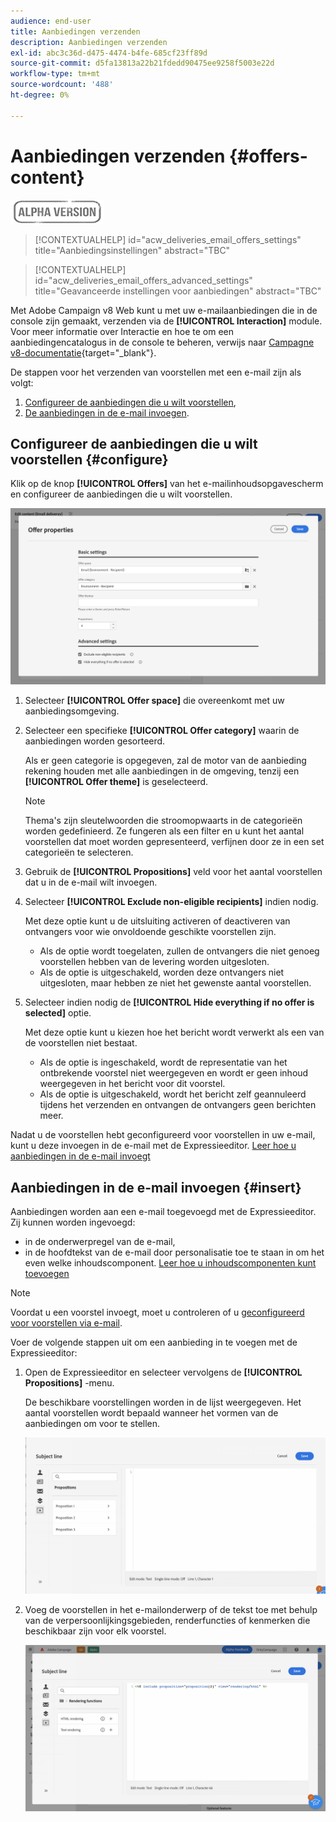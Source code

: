 ```yaml
---
audience: end-user
title: Aanbiedingen verzenden
description: Aanbiedingen verzenden
exl-id: abc3c36d-d475-4474-b4fe-685cf23ff89d
source-git-commit: d5fa13813a22b21fdedd90475ee9258f5003e22d
workflow-type: tm+mt
source-wordcount: '488'
ht-degree: 0%

---
```


# Aanbiedingen verzenden {#offers-content}

![](../assets/do-not-localize/badge.png)

>[!CONTEXTUALHELP]
>id="acw_deliveries_email_offers_settings"
>title="Aanbiedingsinstellingen"
>abstract="TBC"

>[!CONTEXTUALHELP]
>id="acw_deliveries_email_offers_advanced_settings"
>title="Geavanceerde instellingen voor aanbiedingen"
>abstract="TBC"

Met Adobe Campaign v8 Web kunt u met uw e-mailaanbiedingen die in de console zijn gemaakt, verzenden via de **[!UICONTROL Interaction]** module. Voor meer informatie over Interactie en hoe te om een aanbiedingencatalogus in de console te beheren, verwijs naar [Campagne v8-documentatie](https://experienceleague.adobe.com/docs/campaign/campaign-v8/offers/interaction.html){target="_blank"}.

De stappen voor het verzenden van voorstellen met een e-mail zijn als volgt:

1. [Configureer de aanbiedingen die u wilt voorstellen](#configure),
1. [De aanbiedingen in de e-mail invoegen](#insert).

## Configureer de aanbiedingen die u wilt voorstellen {#configure}

Klik op de knop **[!UICONTROL Offers]** van het e-mailinhoudsopgavescherm en configureer de aanbiedingen die u wilt voorstellen.

![](assets/create-content-offers.png)

1. Selecteer **[!UICONTROL Offer space]** die overeenkomt met uw aanbiedingsomgeving.

1. Selecteer een specifieke **[!UICONTROL Offer category]** waarin de aanbiedingen worden gesorteerd.

   Als er geen categorie is opgegeven, zal de motor van de aanbieding rekening houden met alle aanbiedingen in de omgeving, tenzij een **[!UICONTROL Offer theme]** is geselecteerd.

   >[!NOTE]
   >
   >Thema&#39;s zijn sleutelwoorden die stroomopwaarts in de categorieën worden gedefinieerd. Ze fungeren als een filter en u kunt het aantal voorstellen dat moet worden gepresenteerd, verfijnen door ze in een set categorieën te selecteren.

1. Gebruik de **[!UICONTROL Propositions]** veld voor het aantal voorstellen dat u in de e-mail wilt invoegen.

1. Selecteer **[!UICONTROL Exclude non-eligible recipients]** indien nodig.

   Met deze optie kunt u de uitsluiting activeren of deactiveren van ontvangers voor wie onvoldoende geschikte voorstellen zijn.

   * Als de optie wordt toegelaten, zullen de ontvangers die niet genoeg voorstellen hebben van de levering worden uitgesloten.
   * Als de optie is uitgeschakeld, worden deze ontvangers niet uitgesloten, maar hebben ze niet het gewenste aantal voorstellen.

1. Selecteer indien nodig de **[!UICONTROL Hide everything if no offer is selected]** optie.

   Met deze optie kunt u kiezen hoe het bericht wordt verwerkt als een van de voorstellen niet bestaat.

   * Als de optie is ingeschakeld, wordt de representatie van het ontbrekende voorstel niet weergegeven en wordt er geen inhoud weergegeven in het bericht voor dit voorstel.
   * Als de optie is uitgeschakeld, wordt het bericht zelf geannuleerd tijdens het verzenden en ontvangen de ontvangers geen berichten meer.

Nadat u de voorstellen hebt geconfigureerd voor voorstellen in uw e-mail, kunt u deze invoegen in de e-mail met de Expressieeditor. [Leer hoe u aanbiedingen in de e-mail invoegt](#insert)

## Aanbiedingen in de e-mail invoegen {#insert}

Aanbiedingen worden aan een e-mail toegevoegd met de Expressieeditor. Zij kunnen worden ingevoegd:

* in de onderwerpregel van de e-mail,
* in de hoofdtekst van de e-mail door personalisatie toe te staan in om het even welke inhoudscomponent. [Leer hoe u inhoudscomponenten kunt toevoegen](content-components.md)

>[!NOTE]
>
>Voordat u een voorstel invoegt, moet u controleren of u [geconfigureerd voor voorstellen via e-mail](#configure).

Voer de volgende stappen uit om een aanbieding in te voegen met de Expressieeditor:

1. Open de Expressieeditor en selecteer vervolgens de **[!UICONTROL Propositions]** -menu.

   De beschikbare voorstellingen worden in de lijst weergegeven. Het aantal voorstellen wordt bepaald wanneer het vormen van de aanbiedingen om voor te stellen.

   ![](assets/offer-insertion.png)

1. Voeg de voorstellen in het e-mailonderwerp of de tekst toe met behulp van de verpersoonlijkingsgebieden, renderfuncties of kenmerken die beschikbaar zijn voor elk voorstel.

   ![](assets/offer-inserted.png)

